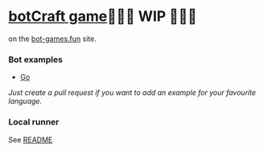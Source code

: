# [botCraft game](https://bot-games.fun/botCraft)🚧🚧🚧 WIP 🚧🚧🚧 
on the [bot-games.fun](https://bot-games.fun) site.

### Bot examples
* [Go](bot-example/go)

*Just create a pull request if you want to add an example for your favourite language.*

### Local runner
See [README](https://github.com/bot-games/semaphore/tree/master/cmd/localrunner)
